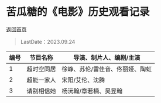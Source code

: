 # 苦瓜糖的《电影》历史观看记录

<a href="./README.md">返回首页</a>

>LastDate：2023.09.24

|编号|节目名称|导演、制片人、编剧/主演|
|---|---|---|
|1|超时空同居|徐峥、苏伦/雷佳音、佟丽娅、陶虹|
|2|超能一家人|宋阳/艾伦、沈腾|
|3|请别相信她|杨沅翰/章若楠、吴昱翰|
